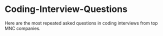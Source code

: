# Coding-Interview-Questions
Here are the most repeated asked questions in coding interviews from top MNC companies.
